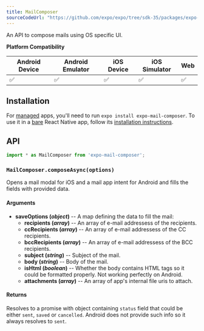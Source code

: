 ```yaml
---
title: MailComposer
sourceCodeUrl: "https://github.com/expo/expo/tree/sdk-35/packages/expo-mail-composer"
---
```


An API to compose mails using OS specific UI.

**Platform Compatibility**

| Android Device | Android Emulator | iOS Device | iOS Simulator |  Web  |
| ------ | ---------- | ------ | ------ | ------ |
| ✅     |  ✅     | ✅     | ✅     | ✅    |

## Installation

For [managed](../../introduction/managed-vs-bare/#managed-workflow) apps, you'll need to run `expo install expo-mail-composer`. To use it in a [bare](../../introduction/managed-vs-bare/#bare-workflow) React Native app, follow its [installation instructions](https://github.com/expo/expo/tree/master/packages/expo-mail-composer).

## API

```js
import * as MailComposer from 'expo-mail-composer';
```

### `MailComposer.composeAsync(options)`

Opens a mail modal for iOS and a mail app intent for Android and fills the fields with provided data.

#### Arguments

- **saveOptions (_object_)** -- A map defining the data to fill the mail:
  - **recipients (_array_)** -- An array of e-mail addressess of the recipients.
  - **ccRecipients (_array_)** -- An array of e-mail addressess of the CC recipients.
  - **bccRecipients (_array_)** -- An array of e-mail addressess of the BCC recipients.
  - **subject (_string_)** -- Subject of the mail.
  - **body (_string_)** -- Body of the mail.
  - **isHtml (_boolean_)** -- Whether the body contains HTML tags so it could be formatted properly. Not working perfectly on Android.
  - **attachments (_array_)** -- An array of app's internal file uris to attach.

#### Returns

Resolves to a promise with object containing `status` field that could be either `sent`, `saved` or `cancelled`. Android does not provide such info so it always resolves to `sent`.
